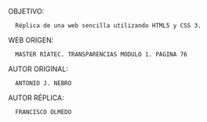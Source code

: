OBJETIVO:

      Réplica de una web sencilla utilizando HTML5 y CSS 3.
      
WEB ORIGEN:

      MASTER RIATEC. TRANSPARENCIAS MÓDULO 1. PÁGINA 76
      
AUTOR ORIGINAL:

      ANTONIO J. NEBRO
      
AUTOR RÉPLICA:

      FRANCISCO OLMEDO

